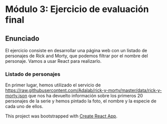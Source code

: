 # Módulo 3: Ejercicio de evaluación final

## Enunciado

El ejercicio consiste en desarrollar una página web con un listado de personajes de Rick and Morty,
que podemos filtrar por el nombre del personaje. Vamos a usar React para realizarlo.

### Listado de personajes

En primer lugar, hemos utilizado el servicio de https://raw.githubusercontent.com/Adalab/rick-y-morty/master/data/rick-y-morty.json que nos ha devuelto información sobre los primeros 20 personajes de la serie y hemos pintado la foto, el nombre y la especie de cada uno de ellos.

This project was bootstrapped with [Create React App](https://github.com/facebook/create-react-app).

